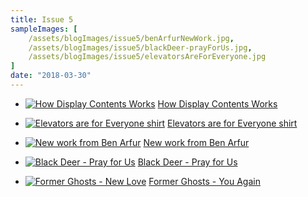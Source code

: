 ```yaml
---
title: Issue 5
sampleImages: [
    /assets/blogImages/issue5/benArfurNewWork.jpg,
    /assets/blogImages/issue5/blackDeer-prayForUs.jpg,
    /assets/blogImages/issue5/elevatorsAreForEveryone.jpg
]
date: "2018-03-30"
---
```


* [![How Display Contents Works](/assets/blogImages/issue5/displayContents.jpg "How Display Contents Works")](https://bitsofco.de/how-display-contents-works/)
[How Display Contents Works](https://bitsofco.de/how-display-contents-works/)

* [![Elevators are for Everyone shirt](/assets/blogImages/issue5/elevatorsAreForEveryone.jpg "Elevators are for Everyone shirt showing diversity in america using US flag stripes")](https://store.riseandresist.org/collections/elevators-are-for-everyone/products/elevators-are-for-everyone-on-white-short-sleeve-unisex-t-shirt)
[Elevators are for Everyone shirt](https://store.riseandresist.org/collections/elevators-are-for-everyone/products/elevators-are-for-everyone-on-white-short-sleeve-unisex-t-shirt)

* [![New work from Ben Arfur](/assets/blogImages/issue5/benArfurNewWork.jpg "New work from Ben Arfur")](https://www.itsnicethat.com/articles/ben-arfur-graphic-design-260318)
[New work from Ben Arfur](https://www.itsnicethat.com/articles/ben-arfur-graphic-design-260318)

* [![Black Deer - Pray for Us](/assets/blogImages/issue5/blackDeer-prayForUs.jpg "Black Deer - Pray for us")](https://www.youtube.com/watch?v=Ty0rsQX-nvo)
[Black Deer - Pray for Us](https://www.youtube.com/watch?v=Ty0rsQX-nvo)

* [![Former Ghosts - New Love](/assets/blogImages/issue5/formerGhosts-newLove.jpg "Former Ghosts - New Love")](https://www.youtube.com/watch?v=bFCAFCBAGnA)
[Former Ghosts - You Again](https://www.youtube.com/watch?v=bFCAFCBAGnA)
